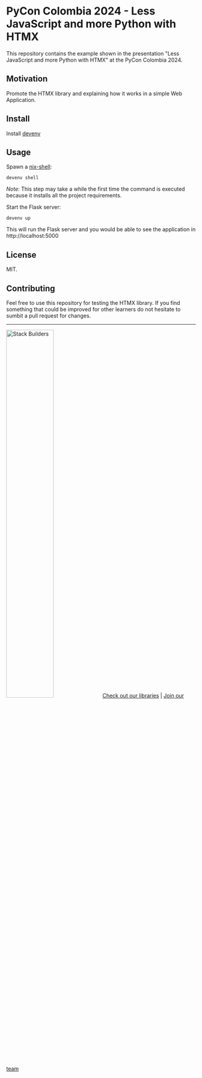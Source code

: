 # PyCon Colombia 2024 - Less JavaScript and more Python with HTMX

This repository contains the example shown in the presentation
"Less JavaScript and more Python with HTMX" at the PyCon Colombia 2024.

## Motivation

Promote the HTMX library and explaining how it works in a simple Web Application.

## Install

Install [devenv](https://devenv.sh/)

## Usage

Spawn a [nix-shell]:

```
devenv shell
```

*Note:* This step may take a while the first time the command is executed
because it installs all the project requirements.

Start the Flask server:

```
devenv up
```

This will run the Flask server and you would be able to see the application in
http://localhost:5000

## License

MIT.

## Contributing

Feel free to use this repository for testing the HTMX library. If you find
something that could be improved for other learners do not hesitate to sumbit
a pull request for changes.

---
<img src="https://www.stackbuilders.com/media/images/Sb-supports.original.png" alt="Stack Builders" width="50%"></img>
[Check out our libraries](https://github.com/stackbuilders/) | [Join our team](https://www.stackbuilders.com/join-us/)

[nix-shell]: https://nixos.wiki/wiki/Development_environment_with_nix-shell
